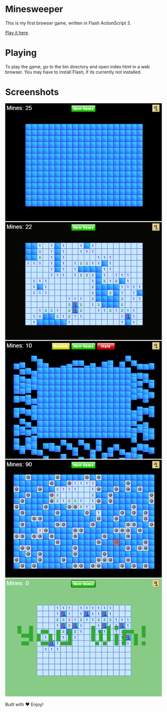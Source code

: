 Minesweeper
===========

This is my first browser game, written in Flash ActionScript 3.

[Play it here](http://www.joeyespo.com/minesweeper).


Playing
=======

To play the game, go to the bin directory and open index.html in a web
browser. You may have to install Flash, if its currently not installed.


Screenshots
===========

<img src="artwork/screenshot-1.png" alt="New game" width="640" width="480" />

<img src="artwork/screenshot-2.png" alt="Gameplay" width="640" width="480" />

<img src="artwork/screenshot-3.png" alt="Changing Challenges" width="640" width="480" />

<img src="artwork/screenshot-4.png" alt="Lose" width="640" width="480" />

<img src="artwork/screenshot-5.png" alt="Win" width="640" width="480" />


Built with :heart: Enjoy!
